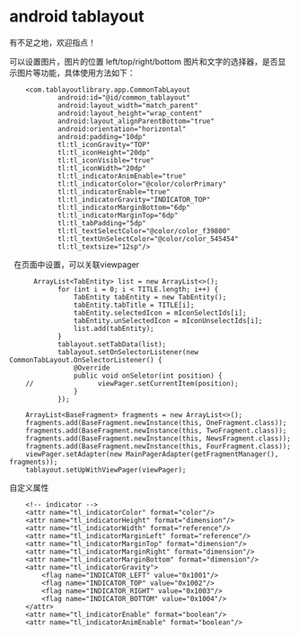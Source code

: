 
# android tablayout 
有不足之地，欢迎指点！


可以设置图片，图片的位置 left/top/right/bottom
图片和文字的选择器，是否显示图片等功能，具体使用方法如下：

        <com.tablayoutlibrary.app.CommonTabLayout
                android:id="@id/common_tablayout"
                android:layout_width="match_parent"
                android:layout_height="wrap_content"
                android:layout_alignParentBottom="true"
                android:orientation="horizontal"
                android:padding="10dp"
                tl:tl_iconGravity="TOP"
                tl:tl_iconHeight="20dp"
                tl:tl_iconVisible="true"
                tl:tl_iconWidth="20dp"
                tl:tl_indicatorAnimEnable="true"
                tl:tl_indicatorColor="@color/colorPrimary"
                tl:tl_indicatorEnable="true"
                tl:tl_indicatorGravity="INDICATOR_TOP"
                tl:tl_indicatorMarginBottom="6dp"
                tl:tl_indicatorMarginTop="6dp"
                tl:tl_tabPadding="5dp"
                tl:tl_textSelectColor="@color/color_f39800"
                tl:tl_textUnSelectColor="@color/color_545454"
                tl:tl_textsize="12sp"/>
        
        
   在页面中设置，可以关联viewpager
        
          ArrayList<TabEntity> list = new ArrayList<>();
                for (int i = 0; i < TITLE.length; i++) {
                    TabEntity tabEntity = new TabEntity();
                    tabEntity.tabTitle = TITLE[i];
                    tabEntity.selectedIcon = mIconSelectIds[i];
                    tabEntity.unSelectedIcon = mIconUnselectIds[i];
                    list.add(tabEntity);
                }
                tablayout.setTabData(list);
                tablayout.setOnSelectorListener(new CommonTabLayout.OnSelectorListener() {
                    @Override
                    public void onSeletor(int position) {
        //                viewPager.setCurrentItem(position);
                    }
                });

        ArrayList<BaseFragment> fragments = new ArrayList<>();
        fragments.add(BaseFragment.newInstance(this, OneFragment.class));
        fragments.add(BaseFragment.newInstance(this, TwoFragment.class));
        fragments.add(BaseFragment.newInstance(this, NewsFragment.class));
        fragments.add(BaseFragment.newInstance(this, FourFragment.class));
        viewPager.setAdapter(new MainPagerAdapter(getFragmentManager(), fragments));
        tablayout.setUpWithViewPager(viewPager);
        
 自定义属性
      <attr name="tl_textsize" format="dimension"/>
        <attr name="tl_textSelectColor" format="reference"/>
        <attr name="tl_textUnSelectColor" format="reference"/>
        <attr name="tl_iconVisible" format="boolean"/>
        <attr name="tl_iconHeight" format="dimension"/>
        <attr name="tl_iconWidth" format="dimension"/>
        <attr name="tl_iconMargin" format="dimension"/>
        <attr name="tl_iconGravity">
            <enum name="LEFT" value="17"/>
            <enum name="TOP" value="18"/>
            <enum name="RIGHT" value="19"/>
            <enum name="BOTTOM" value="20"/>
        </attr>
        <attr name="tl_tabPadding" format="dimension"/>
        <attr name="tl_padding" format="dimension"/>

        <!-- indicator -->
        <attr name="tl_indicatorColor" format="color"/>
        <attr name="tl_indicatorHeight" format="dimension"/>
        <attr name="tl_indicatorWidth" format="reference"/>
        <attr name="tl_indicatorMarginLeft" format="reference"/>
        <attr name="tl_indicatorMarginTop" format="dimension"/>
        <attr name="tl_indicatorMarginRight" format="dimension"/>
        <attr name="tl_indicatorMarginBottom" format="dimension"/>
        <attr name="tl_indicatorGravity">
            <flag name="INDICATOR_LEFT" value="0x1001"/>
            <flag name="INDICATOR_TOP" value="0x1002"/>
            <flag name="INDICATOR_RIGHT" value="0x1003"/>
            <flag name="INDICATOR_BOTTOM" value="0x1004"/>
        </attr>
        <attr name="tl_indicatorEnable" format="boolean"/>
        <attr name="tl_indicatorAnimEnable" format="boolean"/>
        
